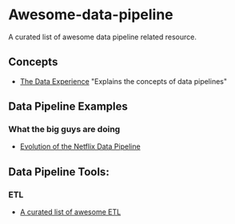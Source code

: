 # Awesome-data-pipeline

A curated list of awesome data pipeline related resource.

## Concepts

* [The Data Experience](https://medium.com/the-data-experience/building-a-data-pipeline-from-scratch-32b712cfb1db) "Explains the concepts of data pipelines"


## Data Pipeline Examples

### What the big guys are doing

* [Evolution of the Netflix Data Pipeline](https://medium.com/netflix-techblog/evolution-of-the-netflix-data-pipeline-da246ca36905)


## Data Pipeline Tools:

### ETL

* [A curated list of awesome ETL](https://github.com/pawl/awesome-etl)
